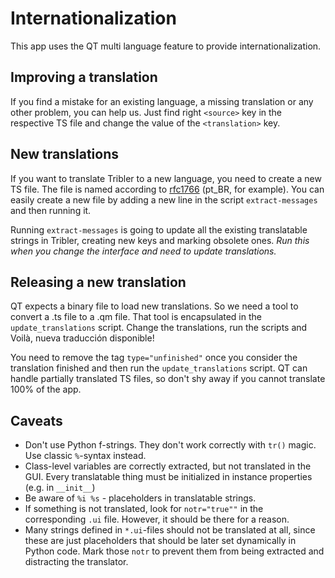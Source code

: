 # Internationalization

This app uses the QT multi language feature to provide internationalization. 

## Improving a translation

If you find a mistake for an existing language, a missing translation or any other problem, you can help us. Just find right `<source>` key in the respective TS file and change the value of the `<translation>` key.

## New translations

If you want to translate Tribler to a new language, you need to create a new TS file. The file is named according to [rfc1766](https://tools.ietf.org/html/rfc1766.html) (pt_BR, for example). You can easily create a new file by adding a new line in the script `extract-messages` and then running it.

Running `extract-messages` is going to update all the existing translatable strings in Tribler, creating new keys and marking obsolete ones. *Run this when you change the interface and need to update translations.*

## Releasing a new translation

QT expects a binary file to load new translations. So we need a tool to convert a .ts file to a .qm file. That tool is encapsulated in the `update_translations` script. Change the translations, run the scripts and Voilà, nueva traducción disponible!

You need to remove the tag `type="unfinished"` once you consider the translation finished and then run the `update_translations` script. QT can handle partially translated TS files, so don't shy away if you cannot translate 100% of the app. 

## Caveats
* Don't use Python f-strings. They don't work correctly with `tr()` magic. Use classic `%`-syntax instead.
* Class-level variables are correctly extracted, but not translated in the GUI. Every translatable thing must be initialized in instance properties (e.g. in `__init__`)
* Be aware of `%i %s` - placeholders in translatable strings.
* If something is not translated, look for `notr="true""` in the corresponding `.ui` file. However, it should be there for a reason.
* Many strings defined in `*.ui`-files should not be translated at all, since these are just placeholders that should be later set dynamically in Python code. Mark those `notr` to prevent them from being extracted and distracting the translator.
